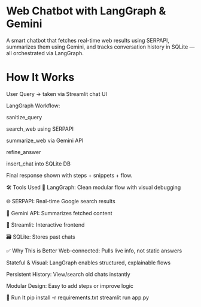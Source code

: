# Web Chatbot with LangGraph & Gemini
A smart chatbot that fetches real-time web results using SERPAPI, summarizes them using Gemini, and tracks conversation history in SQLite — all orchestrated via LangGraph.

# How It Works
User Query → taken via Streamlit chat UI

LangGraph Workflow:

sanitize_query

search_web using SERPAPI

summarize_web via Gemini API

refine_answer

insert_chat into SQLite DB

Final response shown with steps + snippets + flow.

🛠 Tools Used
🧠 LangGraph: Clean modular flow with visual debugging

🌐 SERPAPI: Real-time Google search results

🔎 Gemini API: Summarizes fetched content

💬 Streamlit: Interactive frontend

🗃 SQLite: Stores past chats

✅ Why This is Better
Web-connected: Pulls live info, not static answers

Stateful & Visual: LangGraph enables structured, explainable flows

Persistent History: View/search old chats instantly

Modular Design: Easy to add steps or improve logic

🧪 Run It
pip install -r requirements.txt
streamlit run app.py







